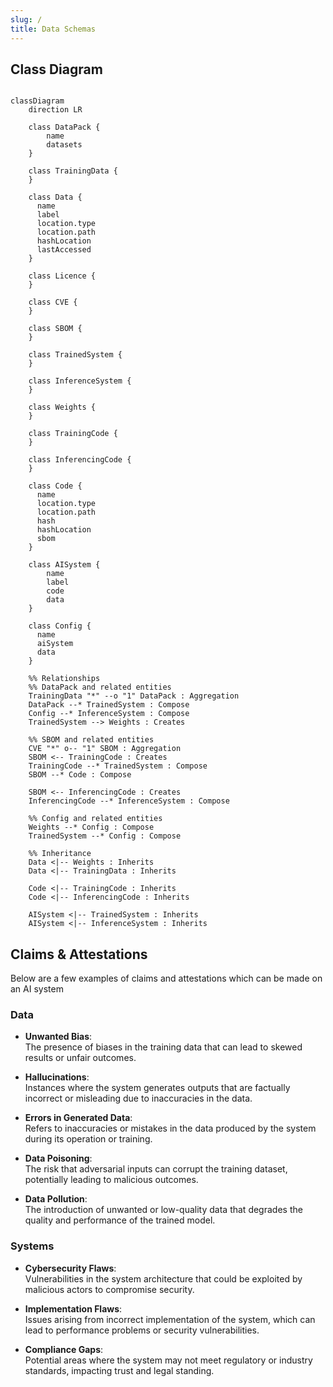 ```yaml
---
slug: /
title: Data Schemas
---
```


## Class Diagram

```mermaid

classDiagram
    direction LR

    class DataPack {
        name
        datasets
    }

    class TrainingData {
    }

    class Data {
      name
      label
      location.type
      location.path
      hashLocation
      lastAccessed
    }

    class Licence {
    }

    class CVE {
    }

    class SBOM {
    }

    class TrainedSystem {
    }

    class InferenceSystem {
    }

    class Weights {
    }

    class TrainingCode {
    }

    class InferencingCode {
    }

    class Code {
      name
      location.type
      location.path
      hash
      hashLocation
      sbom
    }

    class AISystem {
        name
        label
        code
        data
    }

    class Config {
      name
      aiSystem
      data
    }

    %% Relationships
    %% DataPack and related entities
    TrainingData "*" --o "1" DataPack : Aggregation
    DataPack --* TrainedSystem : Compose
    Config --* InferenceSystem : Compose
    TrainedSystem --> Weights : Creates

    %% SBOM and related entities
    CVE "*" o-- "1" SBOM : Aggregation
    SBOM <-- TrainingCode : Creates
    TrainingCode --* TrainedSystem : Compose
    SBOM --* Code : Compose

    SBOM <-- InferencingCode : Creates
    InferencingCode --* InferenceSystem : Compose

    %% Config and related entities
    Weights --* Config : Compose
    TrainedSystem --* Config : Compose

    %% Inheritance
    Data <|-- Weights : Inherits
    Data <|-- TrainingData : Inherits

    Code <|-- TrainingCode : Inherits
    Code <|-- InferencingCode : Inherits

    AISystem <|-- TrainedSystem : Inherits
    AISystem <|-- InferenceSystem : Inherits

```

## Claims & Attestations

Below are a few examples of claims and attestations which can be made on an AI system

### Data

- **Unwanted Bias**:  
  The presence of biases in the training data that can lead to skewed results or unfair outcomes.

- **Hallucinations**:  
  Instances where the system generates outputs that are factually incorrect or misleading due to inaccuracies in the data.

- **Errors in Generated Data**:  
  Refers to inaccuracies or mistakes in the data produced by the system during its operation or training.

- **Data Poisoning**:  
  The risk that adversarial inputs can corrupt the training dataset, potentially leading to malicious outcomes.

- **Data Pollution**:  
  The introduction of unwanted or low-quality data that degrades the quality and performance of the trained model.

### Systems

- **Cybersecurity Flaws**:  
  Vulnerabilities in the system architecture that could be exploited by malicious actors to compromise security.

- **Implementation Flaws**:  
  Issues arising from incorrect implementation of the system, which can lead to performance problems or security vulnerabilities.

- **Compliance Gaps**:  
  Potential areas where the system may not meet regulatory or industry standards, impacting trust and legal standing.
